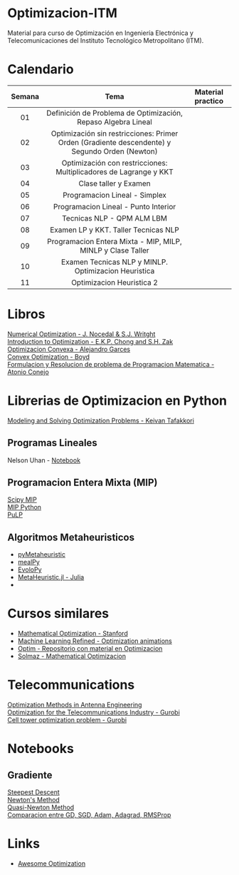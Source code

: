 # Optimizacion-ITM
Material para curso de Optimización en Ingeniería Electrónica y Telecomunicaciones del Instituto Tecnológico Metropolitano (ITM).

# Calendario
| Semana |                             Tema                              |                  Material practico |
| :-----------: | :--------------------------------------------------------------: |:----------------------------------------------------------------------------------------------------------------------------: | 
|      01       |  Definición de Problema de Optimización, Repaso Algebra Lineal   |             | 
|      02       |  Optimización sin restricciones: Primer Orden (Gradiente descendente) y Segundo Orden (Newton)    |  |
|      03       |  Optimización con restricciones: Multiplicadores de Lagrange y KKT    |      | 
|      04       |  Clase taller y Examen   |      | 
|      05       |  Programacion Lineal - Simplex   |      | 
|      06       |  Programacion Lineal - Punto Interior   |      | 
|      07       |  Tecnicas NLP - QPM ALM LBM |      | 
|      08       |  Examen LP y KKT. Taller Tecnicas NLP  |      | 
|      09       |  Programacion Entera Mixta - MIP, MILP, MINLP y Clase Taller  |      | 
|      10       |  Examen Tecnicas NLP y MINLP. Optimizacion Heuristica  |      | 
|      11       |  Optimizacion Heuristica 2 |      | 

# Libros
[Numerical Optimization - J. Nocedal & S.J. Writght](https://link.springer.com/content/pdf/10.1007/978-0-387-40065-5.pdf) <br>
[Introduction to Optimization - E.K.P. Chong and S.H. Zak](https://github.com/benjamincrom/optimization/blob/master/An%20Introduction%20to%20Optimization-%20E.%20Chong%2C%20S.%20Zak.pdf) <br>
[Optimizacion Convexa - Alejandro Garces](https://repositorio.utp.edu.co/bitstreams/4c8af0a3-0988-450c-9618-0bb9d8a04a27/download) <br>
[Convex Optimization - Boyd](https://web.stanford.edu/~boyd/cvxbook/) <br>
[Formulacion y Resolucion de problema de Programacion Matematica - Atonio Conejo](https://eco.mdp.edu.ar/cendocu/repositorio/00216.pdf) <br>

# Librerias de Optimizacion en Python
[Modeling and Solving Optimization Problems - Keivan Tafakkori](https://www.supplychaindataanalytics.com/modeling-and-solving-optimization-problems-in-python/) <br>

## Programas Lineales
Nelson Uhan - [Notebook](https://github.com/nelsonuhan/simplex)

## Programacion Entera Mixta (MIP)
[Scipy MIP](https://docs.scipy.org/doc/scipy/reference/generated/scipy.optimize.milp.html) <br>
[MIP Python](https://python-mip.readthedocs.io/en/latest/examples.html) <br>
[PuLP](https://coin-or.github.io/pulp/CaseStudies/index.html) <br>

## Algoritmos Metaheuristicos
* [pyMetaheuristic](https://github.com/Valdecy/pyMetaheuristic)
* [mealPy](https://github.com/thieu1995/mealpy)
* [EvoloPy](https://github.com/7ossam81/EvoloPy)
* [MetaHeuristic.jl - Julia](https://github.com/jmejia8/Metaheuristics.jl)
* 

# Cursos similares
* [Mathematical Optimization - Stanford](https://web.stanford.edu/group/sisl/k12/optimization/#!index.md) 
* [Machine Learning Refined - Optimization animations](https://github.com/jermwatt/machine_learning_refined) 
* [Optim - Repositorio con material en Optimizacion](https://github.com/MerkulovDaniil/optim/tree/master)
* [Solmaz - Mathematical Optimizacion](https://solmaz.eng.uci.edu/Teaching/mae206.html)

# Telecommunications
[Optimization Methods in Antenna Engineering
](https://link.springer.com/referenceworkentry/10.1007/978-981-4560-44-3_15) <br>
[Optimization for the Telecommunications Industry -  Gurobi](https://www.gurobi.com/industry/optimization-for-the-telecommunications-industry/) <br>
[Cell tower optimization problem - Gurobi](https://www.gurobi.com/jupyter_models/cell-tower-coverage-problem/)

# Notebooks
## Gradiente
[Steepest Descent](https://github.com/mkozturk/notebooks/blob/master/Rosenbrock%2C%20steepest%20descent.ipynb) <br>
[Newton's Method](https://github.com/mkozturk/notebooks/blob/master/Rosenbrock%2C%20Newton's%20method.ipynb) <br>
[Quasi-Newton Method](https://github.com/mkozturk/notebooks/blob/master/Rosenbrock%2C%20quasi-Newton%20methods.ipynb) <br>
[Comparacion entre GD, SGD, Adam, Adagrad, RMSProp](https://github.com/bradleyboyuyang/Gradient-Descent/blob/master/GD_visualization.ipynb)

# Links
* [Awesome Optimization](https://github.com/ebrahimpichka/awesome-optimization?tab=readme-ov-file#video-lectures-and-courses)
